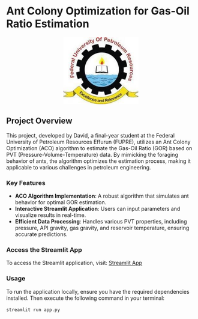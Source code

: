 # Ant Colony Optimization for Gas-Oil Ratio Estimation

<p align="center">
    <img src="Image/fupre_logo.jpg" alt="FUPRE Logo" width="200"/>
</p>

## Project Overview

This project, developed by David, a final-year student at the Federal University of Petroleum Resources Effurun (FUPRE), utilizes an Ant Colony Optimization (ACO) algorithm to estimate the Gas-Oil Ratio (GOR) based on PVT (Pressure-Volume-Temperature) data. By mimicking the foraging behavior of ants, the algorithm optimizes the estimation process, making it applicable to various challenges in petroleum engineering.

### Key Features

- **ACO Algorithm Implementation**: A robust algorithm that simulates ant behavior for optimal GOR estimation.
- **Interactive Streamlit Application**: Users can input parameters and visualize results in real-time.
- **Efficient Data Processing**: Handles various PVT properties, including pressure, API gravity, gas gravity, and reservoir temperature, ensuring accurate predictions.

### Access the Streamlit App

To access the Streamlit application, visit: [Streamlit App](https://aco-algorithm-for-solution-gas-oil-ratio.streamlit.app/)

### Usage

To run the application locally, ensure you have the required dependencies installed. Then execute the following command in your terminal:

```bash
streamlit run app.py
